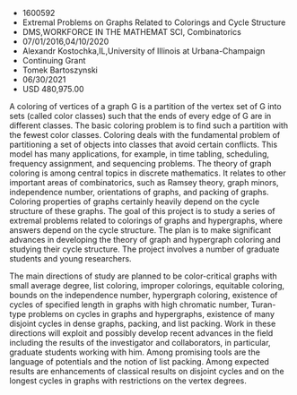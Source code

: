 
* 1600592
* Extremal Problems on Graphs Related to Colorings and Cycle Structure
* DMS,WORKFORCE IN THE MATHEMAT SCI, Combinatorics
* 07/01/2016,04/10/2020
* Alexandr Kostochka,IL,University of Illinois at Urbana-Champaign
* Continuing Grant
* Tomek Bartoszynski
* 06/30/2021
* USD 480,975.00

A coloring of vertices of a graph G is a partition of the vertex set of G into
sets (called color classes) such that the ends of every edge of G are in
different classes. The basic coloring problem is to find such a partition with
the fewest color classes. Coloring deals with the fundamental problem of
partitioning a set of objects into classes that avoid certain conflicts. This
model has many applications, for example, in time tabling, scheduling, frequency
assignment, and sequencing problems. The theory of graph coloring is among
central topics in discrete mathematics. It relates to other important areas of
combinatorics, such as Ramsey theory, graph minors, independence number,
orientations of graphs, and packing of graphs. Coloring properties of graphs
certainly heavily depend on the cycle structure of these graphs. The goal of
this project is to study a series of extremal problems related to colorings of
graphs and hypergraphs, where answers depend on the cycle structure. The plan is
to make significant advances in developing the theory of graph and hypergraph
coloring and studying their cycle structure. The project involves a number of
graduate students and young researchers.

The main directions of study are planned to be color-critical graphs with small
average degree, list coloring, improper colorings, equitable coloring, bounds on
the independence number, hypergraph coloring, existence of cycles of specified
length in graphs with high chromatic number, Turan-type problems on cycles in
graphs and hypergraphs, existence of many disjoint cycles in dense graphs,
packing, and list packing. Work in these directions will exploit and possibly
develop recent advances in the field including the results of the investigator
and collaborators, in particular, graduate students working with him. Among
promising tools are the language of potentials and the notion of list packing.
Among expected results are enhancements of classical results on disjoint cycles
and on the longest cycles in graphs with restrictions on the vertex degrees.
